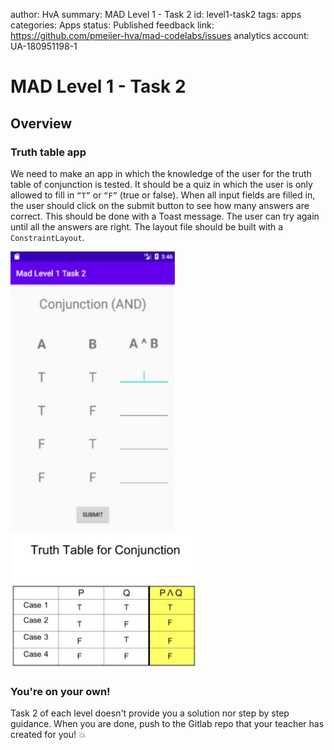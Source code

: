 author: HvA
summary: MAD Level 1 - Task 2 
id: level1-task2
tags: apps
categories: Apps
status: Published
feedback link: https://github.com/pmeijer-hva/mad-codelabs/issues
analytics account: UA-180951198-1

# MAD Level 1 - Task 2

## Overview

### Truth table app

We need to make an app in which the knowledge of the user for the truth table of conjunction is tested. It should be a 
quiz in which the user is only allowed to fill in `“T”` or `“F”` (true or false). When all input fields are filled in, the user 
should click on the submit button to see how many answers are correct. This should be done with a Toast message. 
The user can try again until all the answers are right. The layout file should be built with a `ConstraintLayout`.

<img src="assets/level1task2.jpg" width="265" height="450"/>
<img src="assets/conjunction_table.jpg"/><br>


### You're on your own!

Task 2 of each level doesn't provide you a solution nor step by step guidance. 
When you are done, push to the Gitlab repo that your teacher has created for you! 💥